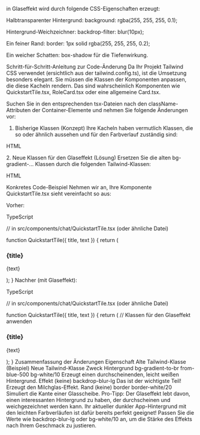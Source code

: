 in Glaseffekt wird durch folgende CSS-Eigenschaften erzeugt:

Halbtransparenter Hintergrund: background: rgba(255, 255, 255, 0.1);

Hintergrund-Weichzeichner: backdrop-filter: blur(10px);

Ein feiner Rand: border: 1px solid rgba(255, 255, 255, 0.2);

Ein weicher Schatten: box-shadow für die Tiefenwirkung.

Schritt-für-Schritt-Anleitung zur Code-Änderung
Da Ihr Projekt Tailwind CSS verwendet (ersichtlich aus der tailwind.config.ts), ist die Umsetzung besonders elegant. Sie müssen die Klassen der Komponenten anpassen, die diese Kacheln rendern. Das sind wahrscheinlich Komponenten wie QuickstartTile.tsx, RoleCard.tsx oder eine allgemeine Card.tsx.

Suchen Sie in den entsprechenden tsx-Dateien nach den className-Attributen der Container-Elemente und nehmen Sie folgende Änderungen vor:

1. Bisherige Klassen (Konzept)
Ihre Kacheln haben vermutlich Klassen, die so oder ähnlich aussehen und für den Farbverlauf zuständig sind:

HTML

<div class="... bg-gradient-to-br from-blue-500 to-purple-600 ...">
  </div>
2. Neue Klassen für den Glaseffekt (Lösung)
Ersetzen Sie die alten bg-gradient-... Klassen durch die folgenden Tailwind-Klassen:

HTML

<div class="...
  bg-white/10          backdrop-blur-lg     border border-white/20 shadow-lg            ...">
  </div>
Konkretes Code-Beispiel
Nehmen wir an, Ihre Komponente QuickstartTile.tsx sieht vereinfacht so aus:

Vorher:

TypeScript

// in src/components/chat/QuickstartTile.tsx (oder ähnliche Datei)

function QuickstartTile({ title, text }) {
  return (
    <div className="rounded-xl p-4 bg-gradient-to-br from-red-500 to-orange-500 text-white">
      <h3 className="font-bold">{title}</h3>
      <p>{text}</p>
    </div>
  );
}
Nachher (mit Glaseffekt):

TypeScript

// in src/components/chat/QuickstartTile.tsx (oder ähnliche Datei)

function QuickstartTile({ title, text }) {
  return (
    // Klassen für den Glaseffekt anwenden
    <div className="rounded-xl p-4 text-white bg-white/10 backdrop-blur-lg border border-white/20 shadow-lg">
      <h3 className="font-bold">{title}</h3>
      <p>{text}</p>
    </div>
  );
}
Zusammenfassung der Änderungen
Eigenschaft	Alte Tailwind-Klasse (Beispiel)	Neue Tailwind-Klasse	Zweck
Hintergrund	bg-gradient-to-br from-blue-500	bg-white/10	Erzeugt einen durchscheinenden, leicht weißen Hintergrund.
Effekt	(keine)	backdrop-blur-lg	Das ist der wichtigste Teil! Erzeugt den Milchglas-Effekt.
Rand	(keine)	border border-white/20	Simuliert die Kante einer Glasscheibe.
Pro-Tipp: Der Glaseffekt lebt davon, einen interessanten Hintergrund zu haben, der durchscheinen und weichgezeichnet werden kann. Ihr aktueller dunkler App-Hintergrund mit den leichten Farbverläufen ist dafür bereits perfekt geeignet! Passen Sie die Werte wie backdrop-blur-lg oder bg-white/10 an, um die Stärke des Effekts nach Ihrem Geschmack zu justieren.
